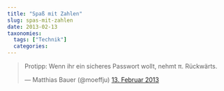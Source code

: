 ```yaml
---
title: "Spaß mit Zahlen"
slug: spas-mit-zahlen
date: 2013-02-13
taxonomies:
  tags: ["Technik"]
  categories: 
---
```


<blockquote class="twitter-tweet" lang="de"><p>Protipp: Wenn ihr ein sicheres Passwort wollt, nehmt π. Rückwärts.</p>— Matthias Bauer (@moeffju) <a href="https://twitter.com/moeffju/status/301696945364275200">13. Februar 2013</a></blockquote>

<script async src="//platform.twitter.com/widgets.js" charset="utf-8"></script>